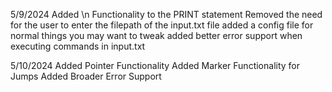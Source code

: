 5/9/2024
Added \n Functionality to the PRINT statement
Removed the need for the user to enter the filepath of the input.txt file
added a config file for normal things you may want to tweak
added better error support when executing commands in input.txt

5/10/2024
Added Pointer Functionality
Added Marker Functionality for Jumps
Added Broader Error Support